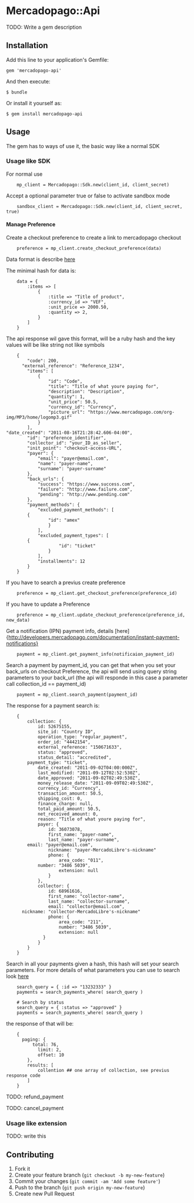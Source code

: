 # Mercadopago::Api

TODO: Write a gem description

## Installation

Add this line to your application's Gemfile:

    gem 'mercadopago-api'

And then execute:

    $ bundle

Or install it yourself as:

    $ gem install mercadopago-api

## Usage

The gem has to ways of use it, the basic way like a normal SDK

### Usage like SDK

For normal use
		
		mp_client = Mercadopago::Sdk.new(client_id, client_secret)
		
Accept a optional parameter true or false to activate sandbox mode
		
		sandbox_client = Mercadopago::Sdk.new(client_id, client_secret, true)

#### Manage Preference

Create a checkout preference to create a link to mercadopago checkout

		preference = mp_client.create_checkout_preference(data)

Data format is describe [here](http://developers.mercadopago.com/documentacion/api/preferences#glossary)

The minimal hash for data is:

		data = {
			:items => [
				{ 
					:title => "Title of product",
					:currency_id => "VEF", 
					:unit_price => 2000.50,
					:quantity => 2,
				}
			]
		}

The api response wil gave this format, will be a ruby hash and the key values will be like string not like symbols

		{
			"code": 200,
		  "external_reference": "Reference_1234",
			"items": [
				{
					"id": "Code",
					"title": "Title of what youre paying for",
					"description": "Description",
					"quantity": 1,
					"unit_price": 50.5,
					"currency_id": "Currency",
					"picture_url": "https://www.mercadopago.com/org-img/MP3/home/logomp3.gif"
				}
			],																																				    "date_created": "2011-08-16T21:28:42.606-04:00",
			"id": "preference_identifier",
			"collector_id": "your_ID_as_seller",
			"init_point": "checkout-access-URL",
			"payer": {
				"email": "payer@email.com",
				"name": "payer-name",
				"surname": "payer-surname"
			},
			"back_urls": {
				"success": "https://www.success.com",
				"failure": "http://www.failure.com",
				"pending": "http://www.pending.com"
			},
			"payment_methods": {
 				"excluded_payment_methods": [
      		{
					"id": "amex"
					}
				],
 				"excluded_payment_types": [
      		{
						"id": "ticket"
					}
				],
				"installments": 12
			}	
		}

If you have to search a previus create preference

		preference = mp_client.get_checkout_preference(preference_id)

If you have to update a Preference

		preference = mp_client.update_checkout_preference(preference_id, new_data)

Get a notification (IPN) payment info, details [here]{http://developers.mercadopago.com/documentation/instant-payment-notifications}

		payment = mp_client.get_payment_info(notificaion_payment_id)

Search a payment by payment_id, you can get that when you set your back_urls on checkout Preference, the api will send using query string parameters to your back_url (the api will responde in this case a parameter call collection_id == payment_id)

		payment = mp_client.search_payment(payment_id)

The response for a payment search is:

		{
			collection: {
				id: 52675155,
				site_id: "Country ID",
				operation_type: "regular_payment",
				order_id: "4442154",
				external_reference: "150671633",
				status: "approved",
				status_detail: "accredited",
	     	payment_type: "ticket",
				date_created: "2011-09-02T04:00:000Z",
				last_modified: "2011-09-12T02:52:530Z",
				date_approved: "2011-09-02T02:49:530Z",
				money_release_date: "2011-09-09T02:49:530Z",
				currency_id: "Currency",
				transaction_amount: 50.5,
				shipping_cost: 0,
				finance_charge: null,
				total_paid_amount: 50.5,
				net_received_amount: 0,
				reason: "Title of what youre paying for",
				payer: {
					id: 36073078,
					first_name: "payer-name",
					last_name: "payer-surname",
        	email: "payer@email.com",
					nickname: "payer-MercadoLibre's-nickname"
					phone: {
						area_code: "011",
         		number: "3486 5039",
						extension: null
					}
				},
				collector: {
					id: 68961616,
					first_name: "collector-name",
					last_name: "collector-surname",
					email: "collector@email.com",
          nickname: "collector-MercadoLibre's-nickname"
					phone: {
						area_code: "211",
						number: "3486 5039",
						extension: null
				  }
				}
			}
		}

Search in all your payments given a hash, this hash will set your search parameters. For more details of what parameters you can use to search look [here](http://developers.mercadopago.com/documentation/search-received-payments#search-filters)

		search_query = { :id => "13232333" } 
		payments = search_payments_where( search_query )
		
		# Search by status
		search_query = { :status => "approved" }
		payments = search_payments_where( search_query )

the response of that will be:

		{
		  paging: {
			  total: 76,
				limit: 2,
				offset: 10
			},
			results: [
				collention ## one array of collection, see previus response code
			]
		}

TODO: refund_payment

TODO: cancel_payment

### Usage like extension 

TODO: write this

## Contributing

1. Fork it
2. Create your feature branch (`git checkout -b my-new-feature`)
3. Commit your changes (`git commit -am 'Add some feature'`)
4. Push to the branch (`git push origin my-new-feature`)
5. Create new Pull Request
